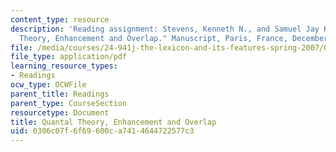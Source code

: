 ```yaml
---
content_type: resource
description: 'Reading assignment: Stevens, Kenneth N., and Samuel Jay Keyser. "Quantal
  Theory, Enhancement and Overlap." Manuscript, Paris, France, December 5, 2006.'
file: /media/courses/24-941j-the-lexicon-and-its-features-spring-2007/0306c07f6f69600ca7414644722577c3_stevens_keyser07.pdf
file_type: application/pdf
learning_resource_types:
- Readings
ocw_type: OCWFile
parent_title: Readings
parent_type: CourseSection
resourcetype: Document
title: Quantal Theory, Enhancement and Overlap
uid: 0306c07f-6f69-600c-a741-4644722577c3
---
```

